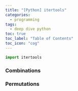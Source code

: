 ```yaml
---
title: "[Python] itertools"
categories:
  - programming
tags:
  - deep dive python
toc: true
toc_label: "Table of Contents"
toc_icon: "cog"
---
```

```python
import itertools
```

### Combinations

### Permutations